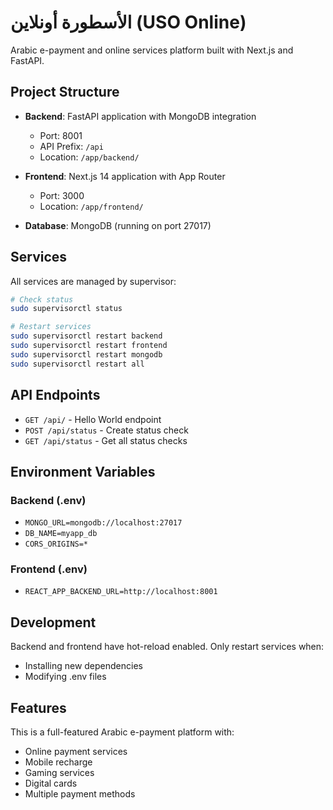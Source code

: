 # الأسطورة أونلاين (USO Online)

Arabic e-payment and online services platform built with Next.js and FastAPI.

## Project Structure

- **Backend**: FastAPI application with MongoDB integration
  - Port: 8001
  - API Prefix: `/api`
  - Location: `/app/backend/`

- **Frontend**: Next.js 14 application with App Router
  - Port: 3000
  - Location: `/app/frontend/`
  
- **Database**: MongoDB (running on port 27017)

## Services

All services are managed by supervisor:

```bash
# Check status
sudo supervisorctl status

# Restart services
sudo supervisorctl restart backend
sudo supervisorctl restart frontend
sudo supervisorctl restart mongodb
sudo supervisorctl restart all
```

## API Endpoints

- `GET /api/` - Hello World endpoint
- `POST /api/status` - Create status check
- `GET /api/status` - Get all status checks

## Environment Variables

### Backend (.env)
- `MONGO_URL=mongodb://localhost:27017`
- `DB_NAME=myapp_db`
- `CORS_ORIGINS=*`

### Frontend (.env)
- `REACT_APP_BACKEND_URL=http://localhost:8001`

## Development

Backend and frontend have hot-reload enabled. Only restart services when:
- Installing new dependencies
- Modifying .env files

## Features

This is a full-featured Arabic e-payment platform with:
- Online payment services
- Mobile recharge
- Gaming services
- Digital cards
- Multiple payment methods
